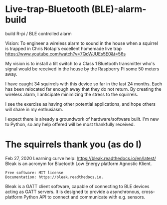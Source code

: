 # Live-trap-Bluetooth (BLE)-alarm-build
build R-pi / BLE controlled alarm 

Vision: To engineer a wireless alarm to sound in the house when a squirrel is trapped in Chris Notap's excellent homemade live trap https://www.youtube.com/watch?v=7QoWJUEs5E0&t=56s

My vision is to install a tilt switch to a Class 1 Bluetooth transmitter who's signal would be received in the house by the Raspberry Pi some 50 meters away.

I have caught 34 squirrels with this device so far in the last 24 months. Each has been relocated far enough away that they do not return. By creating the wireless alarm, I anticipate minimizing the stress to the squirrels.

I see the exercise as having other potential applications, and hope others will share in my enthusiasm.

I expect there is already a groundwork of hardware/software built. I'm new to Python, so any help offered will be most thankfully received.

The squirrels thank you (as do I)
===================================
Feb 27, 2020
Learning curve help:
https://bleak.readthedocs.io/en/latest/
Bleak is an acronym for Bluetooth Low Energy platform Agnostic Klient.

    Free software: MIT license
    Documentation: https://bleak.readthedocs.io.

Bleak is a GATT client software, capable of connecting to BLE devices acting as GATT servers. It is designed to provide a asynchronous, cross-platform Python API to connect and communicate with e.g. sensors.
#####





